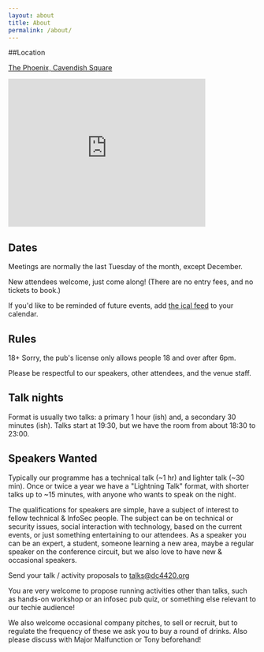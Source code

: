 ```yaml
---
layout: about
title: About
permalink: /about/
---
```


##Location

[The Phoenix, Cavendish Square](https://goo.gl/maps/audoHa)

<iframe src="https://www.google.com/maps/embed?pb=!1m18!1m12!1m3!1d2482.842198018175!2d-0.14359999999999998!3d51.516110999999995!2m3!1f0!2f0!3f0!3m2!1i1024!2i768!4f13.1!3m3!1m2!1s0x48761ad52179b1a3%3A0x1d78c7ec6f1dfb95!2sThe+Phoenix!5e0!3m2!1sen!2suk!4v1432717339445" width="400" height="300" frameborder="0" style="border:0"></iframe>

## Dates

Meetings are normally the last Tuesday of the month, except December.

New attendees welcome, just come along!
(There are no entry fees, and no tickets to book.)

If you'd like to be reminded of future events, add [the ical feed](/feed.ics) to your calendar.

## Rules

18+ Sorry, the pub's license only allows people 18 and over after 6pm.

Please be respectful to our speakers, other attendees, and the venue staff.

## Talk nights

Format is usually two talks: a primary 1 hour (ish) and,
a secondary 30 minutes (ish).
Talks start at 19:30, but we have the room from about
18:30 to 23:00.

## Speakers Wanted

Typically our programme has a technical talk (~1 hr) and lighter talk (~30 min).
Once or twice a year we have a "Lightning Talk" format, with shorter
talks up to ~15 minutes, with anyone who wants to speak on the night.

The qualifications for speakers are simple, have a subject of interest
to fellow technical & InfoSec people. The subject can be on technical 
or security issues, social interaction with technology, based on the
current events, or just something entertaining to our attendees.
As a speaker you can be an expert, a student, someone learning a new
area, maybe a regular speaker on the conference circuit, but we also
love to have new & occasional speakers.

Send your talk / activity proposals to <talks@dc4420.org>

You are very welcome to propose running activities other than talks, such
as hands-on workshop or an infosec pub quiz, or something else relevant to our
techie audience!

We also welcome occasional company pitches, to sell or recruit, but to regulate
the frequency of these we ask you to buy a round of drinks. Also please
discuss with Major Malfunction or Tony beforehand!

